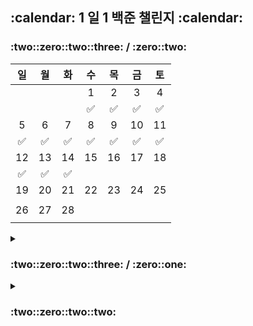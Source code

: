 <h2>:calendar: 1 일 1 백준 챌린지 :calendar:</h2>
<h3>:two::zero::two::three: / :zero::two:</h3>

| 일 | 월 | 화 | 수 | 목 | 금 | 토 |
|:--:|:--:|:--:|:--:|:--:|:--:|:--:|
| | | | 1 | 2 | 3 | 4 |
| | | |:white_check_mark:|:white_check_mark:|:white_check_mark:|:white_check_mark:|
| 5 | 6 | 7 | 8 | 9 | 10 | 11 |
|:white_check_mark:|:white_check_mark:|:white_check_mark:|:white_check_mark:|:white_check_mark:|:white_check_mark:|:white_check_mark:|
| 12 | 13 | 14 | 15 | 16 | 17 | 18 |
|:white_check_mark:|:white_check_mark:|:white_check_mark:| | | | |
| 19 | 20 | 21 | 22 | 23 | 24 | 25 |
| | | | | | | |
| 26 | 27 | 28 | | | | |
| | | | | | | |

<details>
<summary><h3>:two::zero::two::three: / :zero::one:</h3></summary>

| 일 | 월 | 화 | 수 | 목 | 금 | 토 |
|:--:|:--:|:--:|:--:|:--:|:--:|:--:|
| 1 | 2 | 3 | 4 | 5 | 6 | 7 |
|:white_check_mark:|:white_check_mark:|:white_check_mark:|:white_check_mark:|:white_check_mark:|:white_check_mark:|:white_check_mark:|
| 8 | 9 | 10 | 11 | 12 | 13 | 14 |
|:white_check_mark:|:white_check_mark:|:white_check_mark:|:white_check_mark:| |:white_check_mark:|:white_check_mark:|
| 15 | 16 | 17 | 18 | 19 | 20 | 21 |
|:white_check_mark:|:white_check_mark:|:white_check_mark:|:white_check_mark:|:white_check_mark:|:white_check_mark:|:white_check_mark:|
| 22 | 23 | 24 | 25 | 26 | 27 | 28 |
|:white_check_mark:| |:white_check_mark:|:white_check_mark:|:white_check_mark:|:white_check_mark:|:white_check_mark:|
| 29 | 30 | 31 | | | | |
|:white_check_mark:|:white_check_mark:|:white_check_mark:| | | | |
</details>

<details>
<summary><h3>:two::zero::two::two:</h3></summary>

<details>
<summary><h3>:two::zero::two::two: / :one::two:</h3></summary>

| 일 | 월 | 화 | 수 | 목 | 금 | 토 |
|:--:|:--:|:--:|:--:|:--:|:--:|:--:|
| | | | | 1 | 2 | 3 |
| | | | |:white_check_mark:|:white_check_mark:|:white_check_mark:|
| 4 | 5 | 6 | 7 | 8 | 9 | 10 |
|:white_check_mark:|:white_check_mark:|:white_check_mark:|:white_check_mark:|:white_check_mark:|:white_check_mark:|:white_check_mark:|
| 11 | 12 | 13 | 14 | 15 | 16 | 17 |
| | | | | | | |
| 18 | 19 | 20 | 21 | 22 | 23 | 24 |
| | | | | | | |
| 25 | 26 | 27 | 28 | 29 | 30 | 31 |
| | | | | | | |
</details>

<details>
<summary><h3>:two::zero::two::two: / :one::one:</h3></summary>

| 일 | 월 | 화 | 수 | 목 | 금 | 토 |
|:--:|:--:|:--:|:--:|:--:|:--:|:--:|
| | | 1 | 2 | 3 | 4 | 5 |
| | |:white_check_mark:|:white_check_mark:|:white_check_mark:|:white_check_mark:|:white_check_mark:|
| 6 | 7 | 8 | 9 | 10 | 11 | 12 |
|:white_check_mark:|:white_check_mark:|:white_check_mark:|:white_check_mark:|:white_check_mark:|:white_check_mark:|:white_check_mark:|
| 13 | 14 | 15 | 16 | 17 | 18 | 19 |
|:white_check_mark:|:white_check_mark:|:white_check_mark:|:white_check_mark:|:white_check_mark:|:white_check_mark:|:white_check_mark:|
| 20 | 21 | 22 | 23 | 24 | 25 | 26 |
|:white_check_mark:|:white_check_mark:|:white_check_mark:|:white_check_mark:|:white_check_mark:|:white_check_mark:|:white_check_mark:|
| 27 | 28 | 29 | 30 | | | |
|:white_check_mark:|:white_check_mark:|:white_check_mark:|:white_check_mark:| | | |

<details>
<summary>풀이 목록</summary><br>

| DAY | CHECK | QUEST |
| --- | ----- | ----- |
| 2022.11.01 | :white_check_mark: | 기본 수학 2 I : 1978, 2581 |
| 2022.11.02 | :white_check_mark: | 기본 수학 2 II : 11653, 1929 |
| 2022.11.03 | :white_check_mark: | CLASS 1 I : 2920, 2577 |
| 2022.11.04 | :white_check_mark: | 기본 수학 2 III : 4948, 9020 |
| 2022.11.05 | :white_check_mark: | CLASS 1 II : 2742 |
| 2022.11.06 | :white_check_mark: | CLASS 2 : 1085, 4153 |
| 2022.11.07 | :white_check_mark: | CLASS 2 : 2231, 2798 |
| 2022.11.08 | :white_check_mark: | CLASS 2 : 1181, 2609 |
| 2022.11.09 | :white_check_mark: | CLASS 2 : 9012, 1920, 10773 |
| 2022.11.10 | :white_check_mark: | CLASS 2 : 1259, 11651 |
| 2022.11.11 | :white_check_mark: | CLASS 2 : 2164, 2751 |
| 2022.11.12 | :white_check_mark: | CLASS 2 : 10828 (:tram:) |
| 2022.11.13 | :white_check_mark: | CLASS 2 : 10814 (:tram:) |
| 2022.11.14 | :white_check_mark: | CLASS 2 : 10816, 5522 |
| 2022.11.15 | :white_check_mark: | Bronze에서 세 개 이상 |
| 2022.11.16 | :white_check_mark: | Bronze에서 세 개 이상 |
| 2022.11.17 | :white_check_mark: | Bronze에서 세 개 이상 |
| 2022.11.18 | :white_check_mark: | Bronze에서 세 개 이상 |
| 2022.11.19 | :white_check_mark: | Bronze에서 두 개 이상 |
| 2022.11.20 | :white_check_mark: | Bronze에서 두 개 이상 |
| 2022.11.21 | :white_check_mark: | Bronze에서 세 개 이상 |
| 2022.11.22 | :white_check_mark: | Bronze에서 세 개 이상 |
| 2022.11.23 | :white_check_mark: | Bronze에서 세 개 이상 |
| 2022.11.24 | :white_check_mark: | Bronze에서 세 개 이상 |
| 2022.11.25 | :white_check_mark: | Bronze에서 세 개 이상 |
| 2022.11.26 | :white_check_mark: | Bronze에서 두 개 이상 |
| 2022.11.27 | :white_check_mark: | Bronze에서 두 개 이상 |
| 2022.11.28 | :white_check_mark: | Bronze에서 두 개 이상 |
| 2022.11.29 | :white_check_mark: | Bronze에서 두 개 이상 |
| 2022.11.30 | :white_check_mark: | Bronze에서 두 개 이상 |
<br>
</details>
</details>

<details>
<summary><h3>:two::zero::two::two: / :one::zero:</h3></summary>

| 일 | 월 | 화 | 수 | 목 | 금 | 토 |
|:--:|:--:|:--:|:--:|:--:|:--:|:--:|
| | | | | | | 1 |
| | | | | | | |
| 2 | 3 | 4 | 5 | 6 | 7 | 8 |
| | | | |:white_check_mark:|:white_check_mark:|:white_check_mark:|
| 9 | 10 | 11 | 12 | 13 | 14 | 15 |
|:white_check_mark:|:white_check_mark:|:white_check_mark:|:white_check_mark:|:white_check_mark:|:white_check_mark:|:white_check_mark:|
| 16 | 17 | 18 | 19 | 20 | 21 | 22 |
|:white_check_mark:|:white_check_mark:|:white_check_mark:|:white_check_mark:|:white_check_mark:|:white_check_mark:|:white_check_mark:|
| 23 | 24 | 25 | 26 | 27 | 28 | 29 |
|:white_check_mark:|:white_check_mark:|:white_check_mark:|:white_check_mark:|:white_check_mark:|:white_check_mark:|:white_check_mark:|
| 30 | 31 | | | | | |
|:white_check_mark:|:white_check_mark:| | | | | |

<details>
<summary>풀이 목록</summary><br>

| DAY | CHECK | QUEST |
| --- | ----- | ----- |
| 2022.10.06 | :white_check_mark: | 입출력과 사칙연산 I : 2557, 10718, 1000, 1001, 10998 |
| 2022.10.07 | :white_check_mark: | 입출력과 사칙연산 II : 1008, 10869, 10926, 18108, 3003 |
| 2022.10.08 | :white_check_mark: | 입출력과 사칙연산 III : 10430, 2588, 10171, 10172, 25083 |
| 2022.10.09 | :white_check_mark: | 조건문 I : 1330, 9498, 2753 |
| 2022.10.10 | :white_check_mark: | 조건문 II : 14681, 2884, 2525, 2480 |
| 2022.10.11 | :white_check_mark: | 반복문 I : 2739, 10950, 8393, 25304 |
| 2022.10.12 | :white_check_mark: | 반복문 II : 15552, 11021, 11022, 2438, 2439 |
| 2022.10.13 | :white_check_mark: | 반복문 III : 10871, 10952, 10951, 1110 |
| 2022.10.14 | :white_check_mark: | 1차원 배열 I : 10818, 2562, 3052 |
| 2022.10.15 | :white_check_mark: | 1차원 배열 II : 1546, 8958, 4344 |
| 2022.10.16 | :white_check_mark: | 함수 : 15596, 4673, 1065 |
| 2022.10.17 | :white_check_mark: | 문자열 I : 11654, 11720, 10809 |
| 2022.10.18 | :white_check_mark: | 문자열 II : 2675, 1157 |
| 2022.10.19 | :white_check_mark: | 문자열 III : 1152, 2908, 5622 |
| 2022.10.20 | :white_check_mark: | 문자열 IV : 2941, 1316 |
| 2022.10.21 | :white_check_mark: | 기본 수학 1 I : 1712, 2292 |
| 2022.10.22 | :white_check_mark: | 기본 수학 1 II : 1193, 2869 |
| 2022.10.23 | :white_check_mark: | 기본 수학 1 III : 10250, 2775 |
| 2022.10.24 | :white_check_mark: | 기본 수학 1 IV : 2839, 10757 |
| 2022.10.25 | :white_check_mark: | 1차원 배열 + : 10807, 5597 |
| 2022.10.26 | :white_check_mark: | 새싹 I : 10699, 7287, 11382, 2420 |
| 2022.10.27 | :white_check_mark: | 새싹 II : 2741, 10872, 2743 |
| 2022.10.28 | :white_check_mark: | 새싹 III : 9086, 2744, 2754, 11718 |
| 2022.10.29 | :white_check_mark: | 새싹 IV : 15964, 2475 |
| 2022.10.30 | :white_check_mark: | 2차원 배열 I : 2566, 2563 |
| 2022.10.31 | :white_check_mark: | 2차원 배열 II : 2738 |
<br>
</details>
</details>
</details>
